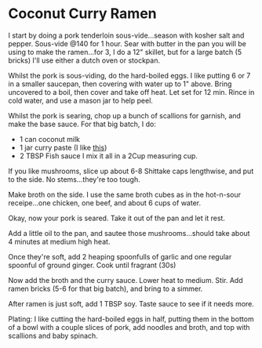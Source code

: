 # Coconut Curry Ramen
I start by doing a pork tenderloin sous-vide...season with kosher salt and pepper.  Sous-vide @140 for 1 hour.   Sear with butter in the pan you 
will be using to make the ramen...for 3, I do a 12" skillet, but for a large batch (5 bricks) I'll use either a dutch oven or stockpan.

Whilst the pork is sous-viding, do the hard-boiled eggs.  I like putting 6 or 7 in a smaller saucepan, then covering with water up to 1" above.
Bring uncovered to a boil, then cover and take off heat.  Let set for 12 min.  Rince in cold water, and use a mason jar to help peel.

Whilst the pork is searing, chop up a bunch of scallions for garnish, and make the base sauce.  For that big batch, I do:
* 1 can coconut milk
* 1 jar curry paste (I like [this](https://www.safeway.com/shop/product-details.127051168.html?cmpid=ps_swy_den_ecom_goo_20200924_71700000073036118_58700006935075127_92700062355099076&gclid=Cj0KCQjw2tCGBhCLARIsABJGmZ5ff9EqWz-Fo5d3CvUhDxHUxGPT9Tf97Eek1hdTv2IVXLMGb4ohgEIaApOsEALw_wcB&gclsrc=aw.ds))
* 2 TBSP Fish sauce
I mix it all in a 2Cup measuring cup.

If you like mushrooms, slice up about 6-8 Shittake caps lengthwise, and put to the side.  No stems...they're too tough.

Make broth on the side.  I use the same broth cubes as in the hot-n-sour receipe...one chicken, one beef, and about 6 cups of water.

Okay, now your pork is seared.  Take it out of the pan and let it rest.

Add a little oil to the pan, and sautee those mushrooms...should take about 4 minutes at medium high heat.

Once they're soft, add 2 heaping spoonfulls of garlic and one regular spoonful of ground ginger.  Cook until fragrant (30s)

Now add the broth and the curry sauce.  Lower heat to medium.  Stir.  Add ramen bricks (5-6 for that big batch), and bring to a simmer.

After ramen is just soft, add 1 TBSP soy.  Taste sauce to see if it needs more.

Plating:  I like cutting the hard-boiled eggs in half, putting them in the bottom of a bowl with a couple slices of pork, add noodles and broth, and top with scallions and baby spinach.



